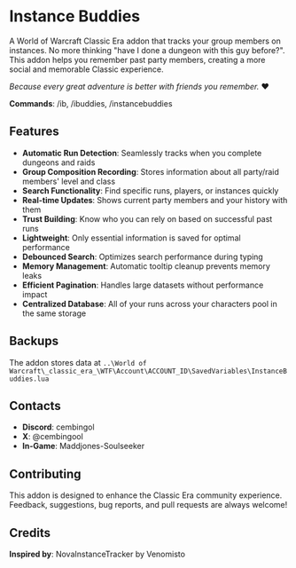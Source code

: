 # Instance Buddies

A World of Warcraft Classic Era addon that tracks your group members on instances. No more thinking "have I done a dungeon with this guy before?". This addon helps you remember past party members, creating a more social and memorable Classic experience.

*Because every great adventure is better with friends you remember.* ❤️ 

**Commands**: /ib, /ibuddies, /instancebuddies

## Features
- **Automatic Run Detection**: Seamlessly tracks when you complete dungeons and raids
- **Group Composition Recording**: Stores information about all party/raid members' level and class
- **Search Functionality**: Find specific runs, players, or instances quickly
- **Real-time Updates**: Shows current party members and your history with them
- **Trust Building**: Know who you can rely on based on successful past runs
- **Lightweight**: Only essential information is saved for optimal performance
- **Debounced Search**: Optimizes search performance during typing
- **Memory Management**: Automatic tooltip cleanup prevents memory leaks
- **Efficient Pagination**: Handles large datasets without performance impact
- **Centralized Database**: All of your runs across your characters pool in the same storage

## Backups
The addon stores data at `..\World of Warcraft\_classic_era_\WTF\Account\ACCOUNT_ID\SavedVariables\InstanceBuddies.lua`

## Contacts
- **Discord**: cembingol
- **X**: @cembingool  
- **In-Game**: Maddjones-Soulseeker

## Contributing
This addon is designed to enhance the Classic Era community experience. Feedback, suggestions, bug reports, and pull requests are always welcome!

## Credits
**Inspired by**: NovaInstanceTracker by Venomisto